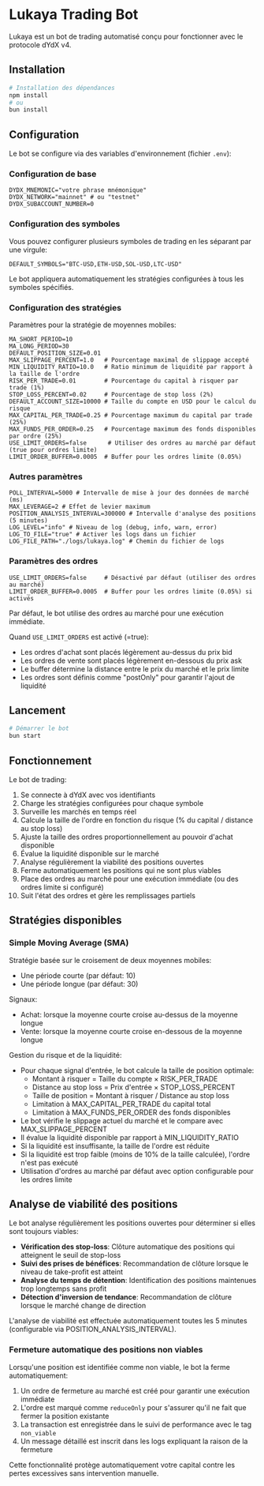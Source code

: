 # Lukaya Trading Bot

Lukaya est un bot de trading automatisé conçu pour fonctionner avec le protocole dYdX v4.

## Installation

```bash
# Installation des dépendances
npm install
# ou
bun install
```

## Configuration

Le bot se configure via des variables d'environnement (fichier `.env`):

### Configuration de base

```
DYDX_MNEMONIC="votre phrase mnémonique"
DYDX_NETWORK="mainnet" # ou "testnet"
DYDX_SUBACCOUNT_NUMBER=0
```

### Configuration des symboles

Vous pouvez configurer plusieurs symboles de trading en les séparant par une virgule:

```
DEFAULT_SYMBOLS="BTC-USD,ETH-USD,SOL-USD,LTC-USD"
```

Le bot appliquera automatiquement les stratégies configurées à tous les symboles spécifiés.

### Configuration des stratégies

Paramètres pour la stratégie de moyennes mobiles:

```
MA_SHORT_PERIOD=10
MA_LONG_PERIOD=30
DEFAULT_POSITION_SIZE=0.01
MAX_SLIPPAGE_PERCENT=1.0   # Pourcentage maximal de slippage accepté
MIN_LIQUIDITY_RATIO=10.0   # Ratio minimum de liquidité par rapport à la taille de l'ordre
RISK_PER_TRADE=0.01        # Pourcentage du capital à risquer par trade (1%)
STOP_LOSS_PERCENT=0.02     # Pourcentage de stop loss (2%)
DEFAULT_ACCOUNT_SIZE=10000 # Taille du compte en USD pour le calcul du risque
MAX_CAPITAL_PER_TRADE=0.25 # Pourcentage maximum du capital par trade (25%)
MAX_FUNDS_PER_ORDER=0.25   # Pourcentage maximum des fonds disponibles par ordre (25%)
USE_LIMIT_ORDERS=false      # Utiliser des ordres au marché par défaut (true pour ordres limite)
LIMIT_ORDER_BUFFER=0.0005  # Buffer pour les ordres limite (0.05%)
```

### Autres paramètres

```
POLL_INTERVAL=5000 # Intervalle de mise à jour des données de marché (ms)
MAX_LEVERAGE=2 # Effet de levier maximum
POSITION_ANALYSIS_INTERVAL=300000 # Intervalle d'analyse des positions (5 minutes)
LOG_LEVEL="info" # Niveau de log (debug, info, warn, error)
LOG_TO_FILE="true" # Activer les logs dans un fichier
LOG_FILE_PATH="./logs/lukaya.log" # Chemin du fichier de logs
```

### Paramètres des ordres

```
USE_LIMIT_ORDERS=false     # Désactivé par défaut (utiliser des ordres au marché)
LIMIT_ORDER_BUFFER=0.0005  # Buffer pour les ordres limite (0.05%) si activés
```

Par défaut, le bot utilise des ordres au marché pour une exécution immédiate.

Quand `USE_LIMIT_ORDERS` est activé (=true):
- Les ordres d'achat sont placés légèrement au-dessus du prix bid
- Les ordres de vente sont placés légèrement en-dessous du prix ask
- Le buffer détermine la distance entre le prix du marché et le prix limite
- Les ordres sont définis comme "postOnly" pour garantir l'ajout de liquidité

## Lancement

```bash
# Démarrer le bot
bun start
```

## Fonctionnement

Le bot de trading:
1. Se connecte à dYdX avec vos identifiants
2. Charge les stratégies configurées pour chaque symbole
3. Surveille les marchés en temps réel
4. Calcule la taille de l'ordre en fonction du risque (% du capital / distance au stop loss)
5. Ajuste la taille des ordres proportionnellement au pouvoir d'achat disponible
6. Évalue la liquidité disponible sur le marché
7. Analyse régulièrement la viabilité des positions ouvertes
8. Ferme automatiquement les positions qui ne sont plus viables
9. Place des ordres au marché pour une exécution immédiate (ou des ordres limite si configuré)
10. Suit l'état des ordres et gère les remplissages partiels

## Stratégies disponibles

### Simple Moving Average (SMA)

Stratégie basée sur le croisement de deux moyennes mobiles:
- Une période courte (par défaut: 10)
- Une période longue (par défaut: 30)

Signaux:
- Achat: lorsque la moyenne courte croise au-dessus de la moyenne longue
- Vente: lorsque la moyenne courte croise en-dessous de la moyenne longue

Gestion du risque et de la liquidité:
- Pour chaque signal d'entrée, le bot calcule la taille de position optimale:
  - Montant à risquer = Taille du compte × RISK_PER_TRADE
  - Distance au stop loss = Prix d'entrée × STOP_LOSS_PERCENT
  - Taille de position = Montant à risquer / Distance au stop loss
  - Limitation à MAX_CAPITAL_PER_TRADE du capital total
  - Limitation à MAX_FUNDS_PER_ORDER des fonds disponibles
- Le bot vérifie le slippage actuel du marché et le compare avec MAX_SLIPPAGE_PERCENT
- Il évalue la liquidité disponible par rapport à MIN_LIQUIDITY_RATIO
- Si la liquidité est insuffisante, la taille de l'ordre est réduite
- Si la liquidité est trop faible (moins de 10% de la taille calculée), l'ordre n'est pas exécuté
- Utilisation d'ordres au marché par défaut avec option configurable pour les ordres limite

## Analyse de viabilité des positions

Le bot analyse régulièrement les positions ouvertes pour déterminer si elles sont toujours viables:

- **Vérification des stop-loss**: Clôture automatique des positions qui atteignent le seuil de stop-loss
- **Suivi des prises de bénéfices**: Recommandation de clôture lorsque le niveau de take-profit est atteint
- **Analyse du temps de détention**: Identification des positions maintenues trop longtemps sans profit
- **Détection d'inversion de tendance**: Recommandation de clôture lorsque le marché change de direction

L'analyse de viabilité est effectuée automatiquement toutes les 5 minutes (configurable via POSITION_ANALYSIS_INTERVAL).

### Fermeture automatique des positions non viables

Lorsqu'une position est identifiée comme non viable, le bot la ferme automatiquement:

1. Un ordre de fermeture au marché est créé pour garantir une exécution immédiate
2. L'ordre est marqué comme `reduceOnly` pour s'assurer qu'il ne fait que fermer la position existante
3. La transaction est enregistrée dans le suivi de performance avec le tag `non_viable`
4. Un message détaillé est inscrit dans les logs expliquant la raison de la fermeture

Cette fonctionnalité protège automatiquement votre capital contre les pertes excessives sans intervention manuelle.